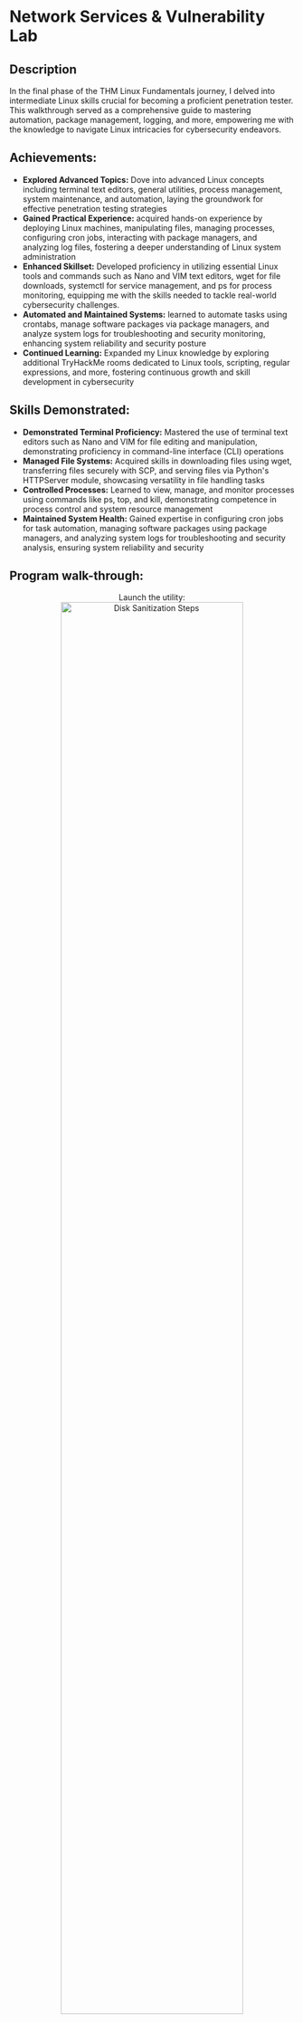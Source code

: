 <h1>Network Services & Vulnerability Lab</h1>

<h2>Description</h2>

 In the final phase of the THM Linux Fundamentals journey, I delved into intermediate Linux skills crucial for becoming a proficient penetration tester. This walkthrough served as a comprehensive guide to mastering automation, package management, logging, and more, empowering me with the knowledge to navigate Linux intricacies for cybersecurity endeavors.


<h2>Achievements:</h2>

- **Explored Advanced Topics:** Dove into advanced Linux concepts including terminal text editors, general utilities, process management, system maintenance, and automation, laying the groundwork for effective penetration testing strategies
- **Gained Practical Experience:** acquired hands-on experience by deploying Linux machines, manipulating files, managing processes, configuring cron jobs, interacting with package managers, and analyzing log files, fostering a deeper understanding of Linux system administration
- **Enhanced Skillset:** Developed proficiency in utilizing essential Linux tools and commands such as Nano and VIM text editors, wget for file downloads, systemctl for service management, and ps for process monitoring, equipping me with the skills needed to tackle real-world cybersecurity challenges.
- **Automated and Maintained Systems:** learned to automate tasks using crontabs, manage software packages via package managers, and analyze system logs for troubleshooting and security monitoring, enhancing system reliability and security posture
- **Continued Learning:** Expanded my Linux knowledge by exploring additional TryHackMe rooms dedicated to Linux tools, scripting, regular expressions, and more, fostering continuous growth and skill development in cybersecurity

<h2>Skills Demonstrated: </h2>

- **Demonstrated Terminal Proficiency:** Mastered the use of terminal text editors such as Nano and VIM for file editing and manipulation, demonstrating proficiency in command-line interface (CLI) operations
- **Managed File Systems:** Acquired skills in downloading files using wget, transferring files securely with SCP, and serving files via Python's HTTPServer module, showcasing versatility in file handling tasks
- **Controlled Processes:** Learned to view, manage, and monitor processes using commands like ps, top, and kill, demonstrating competence in process control and system resource management
- **Maintained System Health:** Gained expertise in configuring cron jobs for task automation, managing software packages using package managers, and analyzing system logs for troubleshooting and security analysis, ensuring system reliability and security
  
<h2>Program walk-through:</h2>

<p align="center">
Launch the utility: <br/>
<img src="https://i.imgur.com/62TgaWL.png" height="80%" width="80%" alt="Disk Sanitization Steps"/>
<br />
<br />
Select the disk:  <br/>
<img src="https://i.imgur.com/tcTyMUE.png" height="80%" width="80%" alt="Disk Sanitization Steps"/>
<br />
<br />
Enter the number of passes: <br/>
<img src="https://i.imgur.com/nCIbXbg.png" height="80%" width="80%" alt="Disk Sanitization Steps"/>
<br />
<br />
Confirm your selection:  <br/>
<img src="https://i.imgur.com/cdFHBiU.png" height="80%" width="80%" alt="Disk Sanitization Steps"/>
<br />
<br />
Wait for process to complete (may take some time):  <br/>
<img src="https://i.imgur.com/JL945Ga.png" height="80%" width="80%" alt="Disk Sanitization Steps"/>
<br />
<br />
Sanitization complete:  <br/>
<img src="https://i.imgur.com/K71yaM2.png" height="80%" width="80%" alt="Disk Sanitization Steps"/>
<br />
<br />
Observe the wiped disk:  <br/>
<img src="https://i.imgur.com/AeZkvFQ.png" height="80%" width="80%" alt="Disk Sanitization Steps"/>
</p>

<!--
 ```diff
- text in red
+ text in green
! text in orange
# text in gray
@@ text in purple (and bold)@@
```
--!>
